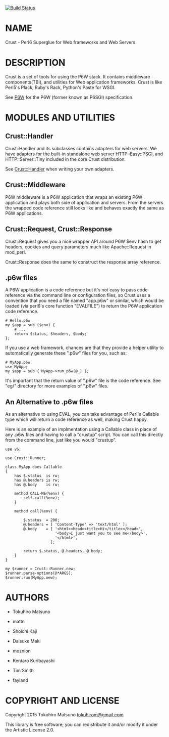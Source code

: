 [![Build Status](https://travis-ci.org/tokuhirom/p6-Crust.svg?branch=master)](https://travis-ci.org/tokuhirom/p6-Crust)

NAME
====

Crust - Perl6 Superglue for Web frameworks and Web Servers

DESCRIPTION
===========

Crust is a set of tools for using the P6W stack. It contains
middleware components(TBI), and utilities for Web application
frameworks. Crust is like Perl5's Plack, Ruby's Rack, Python's Paste
for WSGI.

See [P6W](https://github.com/zostay/P6W) for the P6W (former known as P6SGI) specification.

MODULES AND UTILITIES
=====================

Crust::Handler
--------------

Crust::Handler and its subclasses contains adapters for web
servers. We have adapters for the built-in standalone web server
HTTP::Easy::PSGI, and HTTP::Server::Tiny included in the core Crust
distribution.

See [Crust::Handler](Crust::Handler) when writing your own adapters.

Crust::Middleware
-----------------

P6W middleware is a P6W application that wraps an existing P6W
application and plays both side of application and servers. From the
servers the wrapped code reference still looks like and behaves
exactly the same as P6W applications.

Crust::Request, Crust::Response
-------------------------------

Crust::Request gives you a nice wrapper API around P6W $env hash to
get headers, cookies and query parameters much like Apache::Request in
mod_perl.

Crust::Response does the same to construct the response array
reference.

.p6w files
------------

A P6W application is a code reference but it's not easy to pass code
reference via the command line or configuration files, so Crust uses a
convention that you need a file named "app.p6w" or similar, which
would be loaded (via perl6's core function "EVALFILE") to return the
P6W application code reference.

    # Hello.p6w
    my $app = sub ($env) {
        # ...
        return $status, $headers, $body;
    };

If you use a web framework, chances are that they provide a helper
utility to automatically generate these ".p6w" files for you, such
as:

    # MyApp.p6w
    use MyApp;
    my $app = sub { MyApp->run_p6w(@_) };

It's important that the return value of ".p6w" file is the code
reference. See "eg/" directory for more examples of ".p6w" files.

An Alternative to .p6w files
------------------------------

As an alternative to using EVAL, you can take advantage of Perl's
Callable type which will return a code reference as well, making Crust
happy.

Here is an example of an implmentation using a Callable class in place
of any .p6w files and having to call a "crustup" script. You can
call this directly from the command line, just like you would
"crustup".

    use v6;

    use Crust::Runner;

    class MyApp does Callable
    {
        has $.status  is rw;
        has @.headers is rw;
        has @.body    is rw;

        method CALL-ME(%env) {
            self.call(%env);
        }

        method call(%env) {

            $.status  = 200;
            @.headers = [ 'Content-Type' => 'text/html' ];
            @.body    = [ '<html><head><title>Hi</title></head>',
                          '<body>I just want you to see me</body>',
                          '</html>',
                        ];

            return $.status, @.headers, @.body;
        }
    }

    my $runner = Crust::Runner.new;
    $runner.parse-options(@*ARGS);
    $runner.run(MyApp.new);

AUTHORS
=======

  * Tokuhiro Matsuno

  * mattn

  * Shoichi Kaji

  * Daisuke Maki

  * moznion

  * Kentaro Kuribayashi

  * Tim Smith

  * fayland

COPYRIGHT AND LICENSE
=====================

Copyright 2015 Tokuhiro Matsuno <tokuhirom@gmail.com>

This library is free software; you can redistribute it and/or modify it under the Artistic License 2.0.
